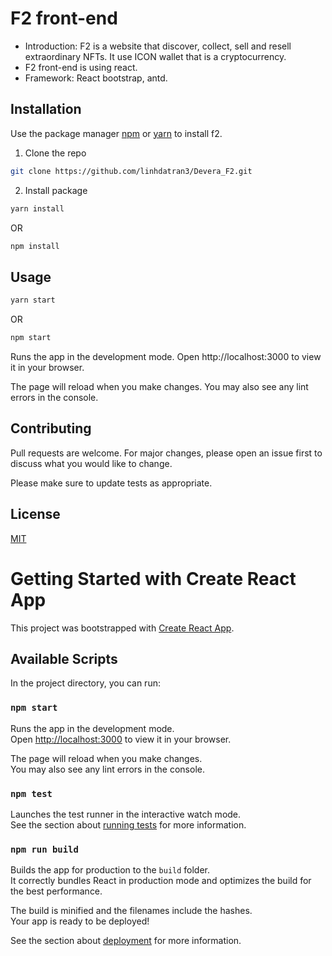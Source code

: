 # F2 front-end

- Introduction: F2 is a website that discover, collect, sell and resell extraordinary NFTs. It use ICON wallet that is a cryptocurrency.
- F2 front-end is using react.
- Framework: React bootstrap, antd.

## Installation

Use the package manager [npm](https://pip.pypa.io/en/stable/) or [yarn](<(https://pip.pypa.io/en/stable/)>) to install f2.

1. Clone the repo

```bash
git clone https://github.com/linhdatran3/Devera_F2.git
```

2. Install package

```bash
yarn install
```

OR

```bash
npm install
```

## Usage

```bash
yarn start
```

OR

```bash
npm start
```

Runs the app in the development mode.
Open http://localhost:3000 to view it in your browser.

The page will reload when you make changes.
You may also see any lint errors in the console.

## Contributing

Pull requests are welcome. For major changes, please open an issue first to discuss what you would like to change.

Please make sure to update tests as appropriate.

## License

[MIT](https://choosealicense.com/licenses/mit/)

# Getting Started with Create React App

This project was bootstrapped with [Create React App](https://github.com/facebook/create-react-app).

## Available Scripts

In the project directory, you can run:

### `npm start`

Runs the app in the development mode.\
Open [http://localhost:3000](http://localhost:3000) to view it in your browser.

The page will reload when you make changes.\
You may also see any lint errors in the console.

### `npm test`

Launches the test runner in the interactive watch mode.\
See the section about [running tests](https://facebook.github.io/create-react-app/docs/running-tests) for more information.

### `npm run build`

Builds the app for production to the `build` folder.\
It correctly bundles React in production mode and optimizes the build for the best performance.

The build is minified and the filenames include the hashes.\
Your app is ready to be deployed!

See the section about [deployment](https://facebook.github.io/create-react-app/docs/deployment) for more information.
